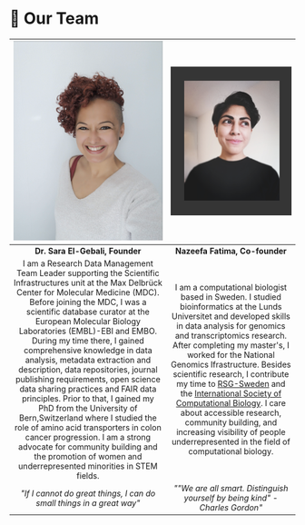 # 🦥 Our Team

|![](../.gitbook/assets/saraelgebali.jpg)| ![](../.gitbook/assets/nazeefatima.jpg)|
|:---:|:---:|
| **Dr. Sara El-Gebali, Founder** | **Nazeefa Fatima, Co-founder** |
|I am a Research Data Management Team Leader supporting the Scientific Infrastructures unit at the Max Delbrück Center for Molecular Medicine \(MDC\). Before joining the MDC, I was a scientific database curator at the European Molecular Biology Laboratories \(EMBL\)-EBI and EMBO. During my time there, I gained comprehensive knowledge in data analysis, metadata extraction and description, data repositories, journal publishing requirements, open science data sharing practices and FAIR data principles. Prior to that, I gained my PhD from the University of Bern,Switzerland where I studied the role of amino acid transporters in colon cancer progression. I am a strong advocate for community building and the promotion of women and underrepresented minorities in STEM fields.| I am a computational biologist based in Sweden. I studied bioinformatics at the Lunds Universitet and developed skills in data analysis for genomics and transcriptomics research. After completing my master's, I worked for the National Genomics Ifrastructure. Besides scientific research, I contribute my time to [RSG-Sweden](https://www.rsg-sweden.iscbsc.org) and the [International Society of Computational Biology](https://www.iscbsc.org). I care about accessible research, community building, and increasing visibility of people underrepresented in the field of computational biology. |
|*"If I cannot do great things, I can do small things in a great way"*|*""We are all smart. Distinguish yourself by being kind" - Charles Gordon"*|

